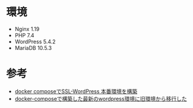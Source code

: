 

# 環境
* Nginx 1.19
* PHP 7.4
* WordPress 5.4.2
* MariaDB 10.5.3

# 参考
* [docker composeでSSL-WordPress 本番環境を構築](https://www.wmapst.net/programming/docker/20200403-docker-compose-ssl-wordpress-production-env/)
* [docker-composeで構築した最新のwordpress環境に旧環境から移行した](https://qiita.com/piro87084806/items/ac5c948ab3b9111c94d4)